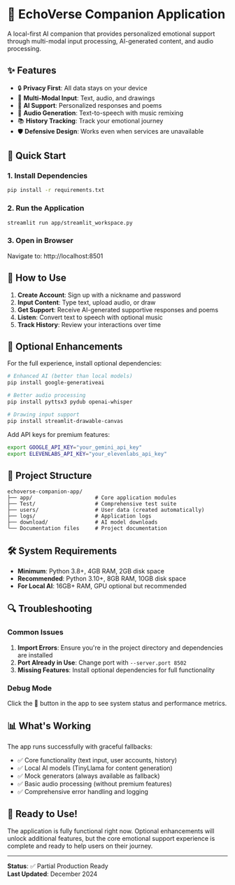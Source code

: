 # 🎵 EchoVerse Companion Application

A local-first AI companion that provides personalized emotional support through multi-modal input processing, AI-generated content, and audio processing.

## ✨ Features

- 🔒 **Privacy First**: All data stays on your device
- 💬 **Multi-Modal Input**: Text, audio, and drawings
- 🤖 **AI Support**: Personalized responses and poems
- 🎵 **Audio Generation**: Text-to-speech with music remixing
- 📚 **History Tracking**: Track your emotional journey
- 🛡️ **Defensive Design**: Works even when services are unavailable

## 🚀 Quick Start

### 1. Install Dependencies
```bash
pip install -r requirements.txt
```

### 2. Run the Application
```bash
streamlit run app/streamlit_workspace.py
```

### 3. Open in Browser
Navigate to: http://localhost:8501

## 🎯 How to Use

1. **Create Account**: Sign up with a nickname and password
2. **Input Content**: Type text, upload audio, or draw
3. **Get Support**: Receive AI-generated supportive responses and poems
4. **Listen**: Convert text to speech with optional music
5. **Track History**: Review your interactions over time

## 🔧 Optional Enhancements

For the full experience, install optional dependencies:

```bash
# Enhanced AI (better than local models)
pip install google-generativeai

# Better audio processing
pip install pyttsx3 pydub openai-whisper

# Drawing input support
pip install streamlit-drawable-canvas
```

Add API keys for premium features:
```bash
export GOOGLE_API_KEY="your_gemini_api_key"
export ELEVENLABS_API_KEY="your_elevenlabs_api_key"
```

## 📁 Project Structure

```
echoverse-companion-app/
├── app/                    # Core application modules
├── Test/                   # Comprehensive test suite
├── users/                  # User data (created automatically)
├── logs/                   # Application logs
├── download/               # AI model downloads
└── Documentation files     # Project documentation
```

## 🛠️ System Requirements

- **Minimum**: Python 3.8+, 4GB RAM, 2GB disk space
- **Recommended**: Python 3.10+, 8GB RAM, 10GB disk space
- **For Local AI**: 16GB+ RAM, GPU optional but recommended

## 🔍 Troubleshooting

### Common Issues

1. **Import Errors**: Ensure you're in the project directory and dependencies are installed
2. **Port Already in Use**: Change port with `--server.port 8502`
3. **Missing Features**: Install optional dependencies for full functionality

### Debug Mode
Click the 🔧 button in the app to see system status and performance metrics.

## 📊 What's Working

The app runs successfully with graceful fallbacks:
- ✅ Core functionality (text input, user accounts, history)
- ✅ Local AI models (TinyLlama for content generation)
- ✅ Mock generators (always available as fallback)
- ✅ Basic audio processing (without premium features)
- ✅ Comprehensive error handling and logging

## 🎉 Ready to Use!

The application is fully functional right now. Optional enhancements will unlock additional features, but the core emotional support experience is complete and ready to help users on their journey.

---

**Status**: ✅ Partial Production Ready  
**Last Updated**: December 2024  
